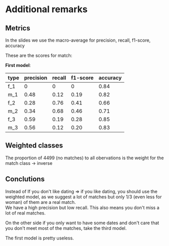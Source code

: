 # Additional remarks

## Metrics
In the slides we use the macro-average for precision, recall, f1-score, accuracy

These are the scores for match:

**First model**:

| type | precision | recall | f1-score | accuracy |
| --| ----------|--------|----------|----------|
| f_1 | 0 | 0 | 0 | 0.84 |
| m_1 | 0.48 | 0.12 | 0.19 | 0.82 |
| f_2 | 0.28 | 0.76 | 0.41 | 0.66 |
| m_2 | 0.34 | 0.68 | 0.46 | 0.71 |
| f_3 | 0.59 | 0.19 | 0.28 | 0.85 |
| m_3 | 0.56 | 0.12 | 0.20 | 0.83 |

## Weighted classes
The proportion of 4499 (no matches) to all obervations is the weight for the match class -> inverse

## Conclutions
Instead of If you don't like dating => if you like dating, you should use the weighted model, as we suggest a lot of matches but only 1/3 (even less for woman) of them are a real match.<br>
We have a high precision but low recall. This also means you don't miss a lot of real matches.

On the other side if you only want to have some dates and don't care that you don't meet most of the matches, take the third model.

The first model is pretty useless.
